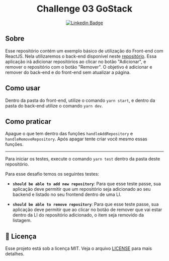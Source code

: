 <h1 align="center">Challenge 03 GoStack</h1>

<div align="center">

[![Linkedin Badge](https://img.shields.io/badge/-Guilherme%20Sandi-292929?style=flat-square&logo=Linkedin&logoColor=white&link=https://www.linkedin.com/in/guilhermesandi/)](https://www.linkedin.com/in/guilhermesandi/)

</div>

## Sobre

Esse repositório contém um exemplo básico de utilização do Front-end com ReactJS. Nela utilizaremos o back-end disponível neste [repositório](https://github.com/guilhermesandi/challenge02gostack).
Essa aplicação irá adicionar repositórios ao clicar no botão "Adicionar", e remover o repositório com o botão "Remover".
O objetivo é adicionar e remover do back-end e do front-end sem atualizar a página.

## Como usar

Dentro da pasta do front-end, utilize o comando `yarn start`, e dentro da pasta do back-end utilize o comando `yarn dev`.

## Como praticar

Apague o que tem dentro das funções `handleAddRepository` e `handleRemoveRepository`. Após apagar tente criar você mesmo essas funções.

---
Para iniciar os testes, execute o comando `yarn test` dentro da pasta deste repositório.

Para esse desafio temos os seguintes testes:

- **`should be able to add new repository`**: Para que esse teste passe, sua aplicação deve permitir que um repositório seja adicionado ao seu backend e listado no seu frontend dentro de uma LI.

- **`should be able to remove repository`**: Para que esse teste passe, sua aplicação deve permitir que ao clicar no botão de remover que vai estar dentro da LI do repositório adicionado, o item seja removido da listagem.

## :memo: Licença

Esse projeto está sob a licença MIT. Veja o arquivo [LICENSE](LICENSE) para mais detalhes.